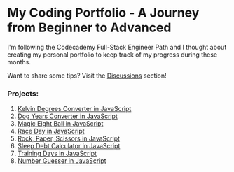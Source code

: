# My Coding Portfolio - A Journey from Beginner to Advanced

I'm following the Codecademy Full-Stack Engineer Path and I thought about creating my personal portfolio to keep track of my progress during these months.

Want to share some tips? Visit the [Discussions](https://github.com/foresta86/portfolio/discussions) section!

### Projects:

1) [Kelvin Degrees Converter in JavaScript](https://github.com/foresta86/coding-portfolio/blob/main/JavaScript%20-%20Kelvin%20Degrees%20Converter.js)
2) [Dog Years Converter in JavaScript](https://github.com/foresta86/coding-portfolio/blob/main/JavaScript%20-%20Dog%20Years%20Converter.js)
3) [Magic Eight Ball in JavaScript](https://github.com/foresta86/coding-portfolio/blob/main/JavaScript%20-%20Magic%20Eight%20Ball.js)
4) [Race Day in JavaScript](https://github.com/foresta86/coding-portfolio/blob/main/JavaScript%20-%20Race%20Day.js)
5) [Rock, Paper, Scissors in JavaScript](https://github.com/foresta86/coding-portfolio/blob/main/JavaScript%20-%20Rock%2C%20Paper%2C%20Scissors.js)
6) [Sleep Debt Calculator in JavaScript](https://github.com/foresta86/coding-portfolio/blob/main/JavaScript%20-%20Sleep%20Debt%20Calculator.js)
7) [Training Days in JavaScript](https://github.com/foresta86/coding-portfolio/blob/main/JavaScript%20-%20Training%20Days.js)
8) [Number Guesser in JavaScript](https://github.com/foresta86/coding-portfolio/blob/main/JavaScript%20-%20Number%20Guesser.js)
